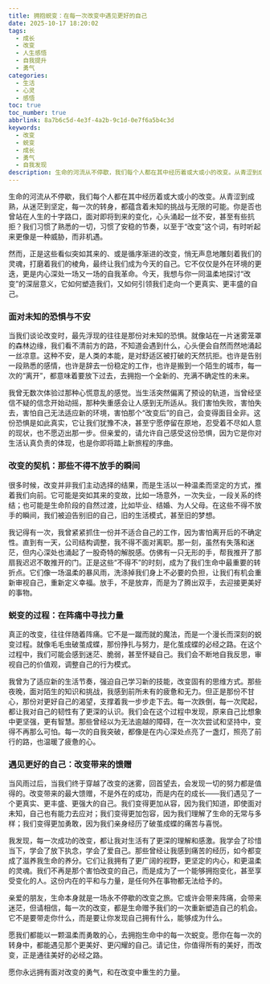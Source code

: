```yaml
---
title: 拥抱蜕变：在每一次改变中遇见更好的自己
date: 2025-10-17 18:20:02
tags:
  - 成长
  - 改变
  - 人生感悟
  - 自我提升
  - 勇气
categories:
  - 生活
  - 心灵
  - 感悟
toc: true
toc_number: true
abbrlink: 8a7b6c5d-4e3f-4a2b-9c1d-0e7f6a5b4c3d
keywords:
  - 改变
  - 蜕变
  - 成长
  - 勇气
  - 自我发现
description: 生命的河流从不停歇，我们每个人都在其中经历着或大或小的改变。从青涩到成熟，从迷茫到坚定，每一次的转身，都蕴含着未知的挑战与无限的可能。这篇文章，想与你一同温柔地探讨“改变”的深层意义，它如何塑造我们，又如何引领我们走向一个更真实、更丰盛的自己。愿我们都能在每一次蜕变中，找到那份属于自己的光芒与力量。
---
```


生命的河流从不停歇，我们每个人都在其中经历着或大或小的改变。从青涩到成熟，从迷茫到坚定，每一次的转身，都蕴含着未知的挑战与无限的可能。你是否也曾站在人生的十字路口，面对即将到来的变化，心头涌起一丝不安，甚至有些抗拒？我们习惯了熟悉的一切，习惯了安稳的节奏，以至于“改变”这个词，有时听起来更像是一种威胁，而非机遇。

然而，正是这些看似突如其来的、或是循序渐进的改变，悄无声息地雕刻着我们的灵魂，打磨着我们的棱角，最终让我们成为今天的自己。它不仅仅是外在环境的更迭，更是内心深处一场又一场的自我革命。今天，我想与你一同温柔地探讨“改变”的深层意义，它如何塑造我们，又如何引领我们走向一个更真实、更丰盛的自己。

### 面对未知的恐惧与不安

当我们谈论改变时，最先浮现的往往是那份对未知的恐惧。就像站在一片迷雾笼罩的森林边缘，我们看不清前方的路，不知道会遇到什么，心头便会自然而然地涌起一丝凉意。这种不安，是人类的本能，是对舒适区被打破的天然抗拒。也许是告别一段熟悉的感情，也许是辞去一份稳定的工作，也许是搬到一个陌生的城市，每一次的“离开”，都意味着要放下过去，去拥抱一个全新的、充满不确定性的未来。

我曾无数次体验过那种心慌意乱的感觉。当生活突然偏离了预设的轨道，当曾经坚信不疑的信念开始动摇，那种失重感会让人感到无所适从。我们害怕失败，害怕失去，害怕自己无法适应新的环境，害怕那个“改变后”的自己，会变得面目全非。这份恐惧是如此真实，它让我们犹豫不决，甚至宁愿停留在原地，忍受着不尽如人意的现状，也不愿迈出那一步。但亲爱的，请允许自己感受这份恐惧，因为它是你对生活认真负责的体现，也是你即将踏上新旅程的序曲。

### 改变的契机：那些不得不放手的瞬间

很多时候，改变并非我们主动选择的结果，而是生活以一种温柔而坚定的方式，推着我们向前。它可能是突如其来的变故，比如一场意外，一次失业，一段关系的终结；也可能是生命阶段的自然过渡，比如毕业、结婚、为人父母。在这些不得不放手的瞬间，我们被迫告别旧的自己，旧的生活模式，甚至旧的梦想。

我记得有一次，我曾紧紧抓住一份并不适合自己的工作，因为害怕离开后的不确定性。直到有一天，公司结构调整，我不得不面对离职。那一刻，虽然有失落和迷茫，但内心深处也涌起了一股奇特的解脱感。仿佛有一只无形的手，帮我推开了那扇我迟迟不敢推开的门。正是这些“不得不”的时刻，成为了我们生命中最重要的转折点。它们像一场温柔的暴风雨，洗涤掉我们身上不必要的负担，让我们有机会重新审视自己，重新定义幸福。放手，不是放弃，而是为了腾出双手，去迎接更美好的事物。

### 蜕变的过程：在阵痛中寻找力量

真正的改变，往往伴随着阵痛。它不是一蹴而就的魔法，而是一个漫长而深刻的蜕变过程。就像毛毛虫破茧成蝶，那份挣扎与努力，是化茧成蝶的必经之路。在这个过程中，我们可能会感到迷茫、脆弱，甚至怀疑自己。我们会不断地自我反思，审视自己的价值观，调整自己的行为模式。

我曾为了适应新的生活节奏，强迫自己学习新的技能，改变固有的思维方式。那些夜晚，面对陌生的知识和挑战，我感到前所未有的疲惫和无力。但正是那份不甘心，那份对更好自己的渴望，支撑着我一步步走下去。每一次跌倒，每一次爬起，都让我对自己的韧性有了更深的认识。我们会在这个过程中发现，原来自己比想象中更坚强，更有智慧。那些曾经以为无法逾越的障碍，在一次次尝试和坚持中，变得不再那么可怕。每一次的自我突破，都像是在内心深处点亮了一盏灯，照亮了前行的路，也温暖了疲惫的心。

### 遇见更好的自己：改变带来的馈赠

当风雨过后，当我们终于穿越了改变的迷雾，回首望去，会发现一切的努力都是值得的。改变带来的最大馈赠，不是外在的成功，而是内在的成长——我们遇见了一个更真实、更丰盛、更强大的自己。我们变得更加从容，因为我们知道，即使面对未知，自己也有能力去应对；我们变得更加包容，因为我们理解了生命的无常与多样；我们变得更加勇敢，因为我们亲身经历了破茧成蝶的痛苦与喜悦。

我发现，每一次成功的改变，都让我对生活有了更深的理解和感激。我学会了珍惜当下，学会了放下执念，学会了爱自己。那些曾经让我感到痛苦的经历，如今都变成了滋养我生命的养分。它们让我拥有了更广阔的视野，更坚定的内心，和更温柔的灵魂。我们不再是那个害怕改变的自己，而是成为了一个能够拥抱变化，甚至享受变化的人。这份内在的平和与力量，是任何外在事物都无法给予的。

亲爱的朋友，生命本身就是一场永不停歇的改变之旅。它或许会带来阵痛，会带来迷茫，但请相信，每一次的改变，都是生命赠予我们的一次重新塑造自己的机会。它不是要带走你什么，而是要让你发现自己拥有什么，能够成为什么。

愿我们都能以一颗温柔而勇敢的心，去拥抱生命中的每一次蜕变。愿你在每一次的转身中，都能遇见那个更美好、更闪耀的自己。请记住，你值得所有的美好，而改变，正是通往美好的必经之路。

愿你永远拥有面对改变的勇气，和在改变中重生的力量。